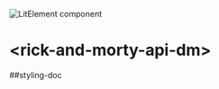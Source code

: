 ![LitElement component](https://img.shields.io/badge/litElement-component-blue.svg)

# \<rick-and-morty-api-dm>

##styling-doc